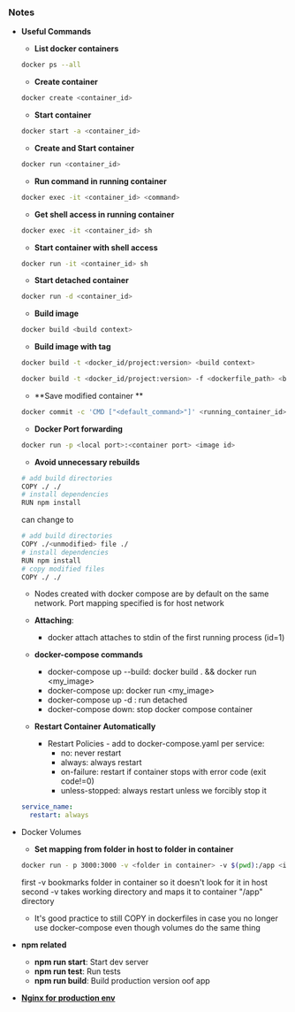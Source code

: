 ### Notes

* **Useful Commands**
    * **List docker containers**
     ```bash
    docker ps --all
    ```  
  
    * **Create container**
    ```bash
    docker create <container_id>
    ```  
  
    * **Start container**
    ```bash
    docker start -a <container_id>
    ```
  
    * **Create and Start container**
    ```bash
    docker run <container_id>
    ```  
  
    * **Run command in running container**
    ```bash
    docker exec -it <container_id> <command>
    ```  
  
    * **Get shell access in running container**
    ```bash
    docker exec -it <container_id> sh
    ```  
  
    * **Start container with shell access**
    ```bash
    docker run -it <container_id> sh
    ```  
    
    * **Start detached container**
    ```bash
    docker run -d <container_id>
    ```  
      
    * **Build image**
    ```bash
    docker build <build context>
    ```  
  
    * **Build image with tag**
    ```bash
    docker build -t <docker_id/project:version> <build context>
    ```  
    
    ```bash
    docker build -t <docker_id/project:version> -f <dockerfile_path> <build context>
    ```  

    * **Save modified container **
    ```bash
    docker commit -c 'CMD ["<default_command>"]' <running_container_id>
    ```
  
    * **Docker Port forwarding**
    ```bash
    docker run -p <local port>:<container port> <image id>
    ```   
  
    * **Avoid unnecessary rebuilds**
    ```bash
    # add build directories
    COPY ./ ./
    # install dependencies
    RUN npm install
    ```   
    can change to
    ```bash
    # add build directories
    COPY ./<unmodified> file ./
    # install dependencies
    RUN npm install
    # copy modified files
    COPY ./ ./
    ``` 
    * Nodes created with docker compose are by default on the same network. Port mapping specified is for host network
    
    * **Attaching**:
        * docker attach attaches to stdin of the first running process (id=1)
        
    * **docker-compose commands**
        * docker-compose up --build: docker build . && docker run <my_image> 
        * docker-compose up: docker run <my_image> 
        * docker-compose up -d : run detached 
        * docker-compose down: stop docker compose container
        
    * **Restart Container Automatically**
        * Restart Policies - add to docker-compose.yaml per service:
            * no: never restart
            * always: always restart
            * on-failure: restart if container stops with error code (exit code!=0)
            * unless-stopped: always restart unless we forcibly stop it
    ```yaml
    service_name:
      restart: always
    ```
    
* Docker Volumes
    * **Set mapping from folder in host to folder in container**
    ```bash
    docker run - p 3000:3000 -v <folder in container> -v $(pwd):/app <image_id>    
    ```
    first -v bookmarks folder in container so it doesn't look for it in host
    second -v takes working directory and maps it to container "/app" directory
    
    * It's good practice to still COPY in dockerfiles in case you no longer use docker-compose even though volumes      do the same thing
  
* **npm related**
    * **npm run start**: Start dev server
    * **npm run test**: Run tests 
    * **npm run build**: Build production version oof app
    
* [**Nginx for production env**](https://www.nginx.com/)